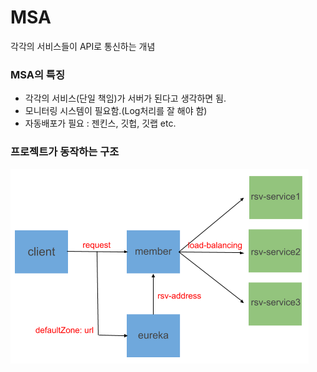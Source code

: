 # MSA
각각의 서비스들이 API로 통신하는 개념

### MSA의 특징
* 각각의 서비스(단일 책임)가 서버가 된다고 생각하면 됨.
* 모니터링 시스템이 필요함.(Log처리를 잘 해야 함)
* 자동배포가 필요 : 젠킨스, 깃헙, 깃랩 etc.

### 프로젝트가 동작하는 구조
![msa001](./msa001.PNG)

